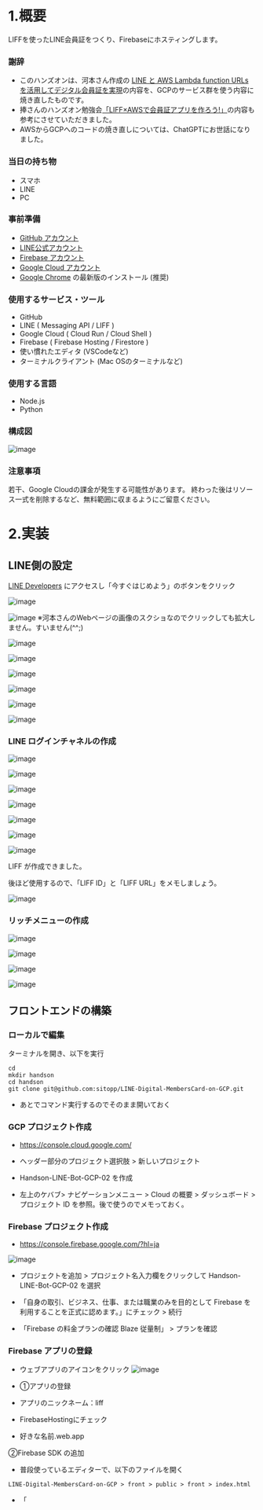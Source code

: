 # 1.概要

LIFFを使ったLINE会員証をつくり、Firebaseにホスティングします。


### 謝辞

- このハンズオンは、河本さん作成の [LINE と AWS Lambda function URLs を活用してデジタル会員証を実現](https://aws.amazon.com/jp/builders-flash/202208/line-digital-membership-card/?awsf.filter-name=*all)の内容を、GCPのサービス群を使う内容に焼き直したものです。
- 捧さんのハンズオン勉強会[「LIFF×AWSで会員証アプリを作ろう!」](https://zenn.dev/arahabica/books/d4373bd4401d6c/viewer/83e531)の内容も参考にさせていただきました。
- AWSからGCPへのコードの焼き直しについては、ChatGPTにお世話になりました。

### 当日の持ち物

- スマホ
- LINE
- PC

### 事前準備
- [GitHub アカウント](https://github.com/)
- [LINE公式アカウント](https://developers.line.me/console/)
- [Firebase アカウント](https://firebase.google.com/?hl=ja) 
- [Google Cloud アカウント](https://cloud.google.com/free) 
- [Google Chrome](https://www.google.com/intl/ja/chrome/gsem/download/) の最新版のインストール (推奨) 

### 使用するサービス・ツール
- GitHub
- LINE ( Messaging API / LIFF )
- Google Cloud ( Cloud Run / Cloud Shell )
- Firebase ( Firebase Hosting  / Firestore )
- 使い慣れたエディタ (VSCodeなど)
- ターミナルクライアント (Mac OSのターミナルなど)

### 使用する言語
- Node.js
- Python

### 構成図

![image](https://user-images.githubusercontent.com/1670181/219129474-fcb80ca0-666f-4d4c-9ba5-9d26da2c1374.png)


### 注意事項
若干、Google Cloudの課金が発生する可能性があります。
終わった後はリソース一式を削除するなど、無料範囲に収まるようにご留意ください。


# 2.実装 

## LINE側の設定

[LINE Developers](https://developers.line.me/ja/services/messaging-api/) にアクセスし「今すぐはじめよう」のボタンをクリック

![image](https://user-images.githubusercontent.com/1670181/219110053-d1af5ce9-e85e-4b5c-9765-2625a3a6bccc.png)

![image](https://user-images.githubusercontent.com/1670181/219228272-6620d1bc-9624-4b07-a0aa-2e063fe81220.png)
※河本さんのWebページの画像のスクショなのでクリックしても拡大しません。すいません(^^;)

![image](https://user-images.githubusercontent.com/1670181/219110261-5538a061-af74-46f3-8db9-7b1efa550f63.png)

![image](https://user-images.githubusercontent.com/1670181/219110341-8f3eca35-114f-4a8d-8893-6ac7e5f5b764.png)

![image](https://user-images.githubusercontent.com/1670181/219110380-02344710-e761-4c5b-bed2-30d3e8e9aa3c.png)



![image](https://user-images.githubusercontent.com/1670181/219110416-75462d1d-4345-4360-9276-9656f0b9dc8e.png)

![image](https://user-images.githubusercontent.com/1670181/219110443-21b0e7ea-3332-453d-a823-c44ff83aed93.png)



![image](https://user-images.githubusercontent.com/1670181/219110479-c435a891-6560-4126-a9f9-2d95f46c734b.png)

### LINE ログインチャネルの作成

![image](https://user-images.githubusercontent.com/1670181/219110764-8d3680a1-20b7-41a0-bb0e-b85d68f95d5b.png)

![image](https://user-images.githubusercontent.com/1670181/219111018-cbc3db27-d1d6-4daf-8c84-975b086eecfa.png)

![image](https://user-images.githubusercontent.com/1670181/219111080-cd44d57b-f651-47dc-aab5-d3405ea93b08.png)

![image](https://user-images.githubusercontent.com/1670181/219111115-65fc2f5b-84fc-48d5-84e2-bd6a84bdc706.png)

![image](https://user-images.githubusercontent.com/1670181/219111151-63629bbe-2cb0-4975-a99b-204f592a2b58.png)

![image](https://user-images.githubusercontent.com/1670181/219111183-e6d0fe18-532c-4b9d-8b7f-b028e1c5c8f9.png)

![image](https://user-images.githubusercontent.com/1670181/219111227-08a959a3-3125-4bb8-9572-c19a94e10fba.png)

LIFF が作成できました。

後ほど使用するので、「LIFF ID」と「LIFF URL」をメモしましょう。

![image](https://user-images.githubusercontent.com/1670181/219111359-ddf585ae-43c6-4ced-9385-c222bc29764a.png)


### リッチメニューの作成

![image](https://user-images.githubusercontent.com/1670181/219112021-a837cb2a-83ac-4bd3-a4bf-6d49dbfd5ea8.png)

![image](https://user-images.githubusercontent.com/1670181/219112067-b4b94407-8716-48e5-9a21-37807641fba7.png)

![image](https://user-images.githubusercontent.com/1670181/219112113-59345e81-8cec-4424-8732-a52509f7ef69.png)

![image](https://user-images.githubusercontent.com/1670181/219112345-e16c80ee-76a3-45d0-933b-e73b0b887006.png)


## フロントエンドの構築

### ローカルで編集

ターミナルを開き、以下を実行

```
cd 
mkdir handson
cd handson
git clone git@github.com:sitopp/LINE-Digital-MembersCard-on-GCP.git 
```

- あとでコマンド実行するのでそのまま開いておく

### GCP プロジェクト作成

- https://console.cloud.google.com/ 

- ヘッダー部分のプロジェクト選択肢 > 新しいプロジェクト 

- Handson-LINE-Bot-GCP-02 を作成

- 左上のケバブ> ナビゲーションメニュー > Cloud の概要 > ダッシュボード > プロジェクト ID を参照。後で使うのでメモっておく。


### Firebase プロジェクト作成

- https://console.firebase.google.com/?hl=ja

![image](https://user-images.githubusercontent.com/1670181/219113905-7b105ee5-4105-4beb-a3bd-0a4d3cace97b.png)

- プロジェクトを追加 > プロジェクト名入力欄をクリックして Handson-LINE-Bot-GCP-02 を選択

- 「自身の取引、ビジネス、仕事、または職業のみを目的として Firebase を利用することを正式に認めます。」にチェック > 続行

- 「Firebase の料金プランの確認 Blaze 従量制」 > プランを確認

### Firebase アプリの登録

- ウェブアプリのアイコンをクリック
![image](https://user-images.githubusercontent.com/1670181/219115227-9b10f12a-e0ec-4187-8507-25cac5236bce.png)

- ①アプリの登録

- アプリのニックネーム：liff
- FirebaseHostingにチェック
- 好きな名前.web.app

②Firebase SDK の追加


- 普段使っているエディターで、以下のファイルを開く
```
LINE-Digital-MembersCard-on-GCP > front > public > front > index.html
```

- 「<script> タグを使用する」を選択すると<script>タグが表示される
- index.htmlの<body>タグの最後に貼り付ける。 サンプルコードの場合、L.82〜L.100に上書きコピペ。

![image](https://user-images.githubusercontent.com/1670181/219083123-682b8bba-19bf-48f3-acc7-fbe55eabda7b.png)

※もしコピーし忘れた場合は、後で、SDKの設定 >. CDN でも閲覧できる。
    
<1---firebase.json　を編集し、Siteの行を追加する。--->

- ③ Firebase CLI のインストール

- ターミナルに戻る。

```
cd LINE-Digital-MembersCard-on-GCP/front
npm install
npm install firebase
npm install -g firebase-tools
npm install firebase-admin
```
    
- ④Firebase Hosting へのデプロイ

```
firebase login:ci --no-localhost
```
URLが表示されるので、コピーしてブラウザで開く。質問が表示されるので答えていく。
- Yes, I just ran this command
- Yes, This is my session ID
- 表示されたトークンをコピー。
- ターミナルに戻り、トークンを貼り付けてエンター
    
```
firebase init
```

- 上下カーソルで 「Hosting: Configure files for Firebase Hosting and (optionally) set up GitHub Action deploys」　をアクティブにし、スペースを押下すると選択状態になるので、エンター
- Please select an option: 上下カーソルで「Use an existing project」を選んでエンター
- Select a default Firebase project for this directory ：今作ったFirebaseプロジェクトを指定してエンター    
- What do you want to use as your public directory? public から始まる質問は全てデフォルト値を使うので、空エンター

```
firebase.jsonに「Site」行をコピーする
![image](https://user-images.githubusercontent.com/1670181/219119562-8dc1ce0e-ac81-4d84-8ac3-a3bac9b24283.png)

- firebase deploy
- もしエラーが出たら、npm install
```

デプロイが成功すると、 Hosting URLが表示されるので、ブラウザに貼り付けて実行する

例）https://handson-line-bot-gcp-02-718.web.app/
以下のメッセージが表示される。
![image](https://user-images.githubusercontent.com/1670181/219082212-0a64ec6c-40c2-42d7-9f0f-2871767795d2.png)

URLの末尾に/front/をつけて実行する。
https://handson-line-bot-gcp-02-718.web.app/front/
LINE 400 Bad Requestが表示されるが、今の所はこれでOK。



### LINE Developers で LIFF のエンドポイントを編集

LINE 側セットアップで行った、LINE ログインチャネルの LIFF に戻り、LIFF の「エンドポイント URL」にFirebaseへのHosting URL+/front/のURLを入力し、更新します。
    
![image](https://user-images.githubusercontent.com/1670181/219120341-26d55fe3-564e-451a-aa97-84f7906224f9.png)

![image](https://user-images.githubusercontent.com/1670181/219120395-c4fc27d8-8025-4ba5-aebb-ee29005bdd4e.png)

### Firestoreの作成

Firebaseコンソール https://console.firebase.google.com/
    -  Handson-LINE-Bot-GCP-02 を選択
    - 左ペインの「構築」>「Firestore Database」を選択
    - 「+コレクションを開始」
    - コレクションID：「MembersCardUserInfo」
    - ドキュメントID：自動ID
    - フィールドは入力せずに、保存
    
### Firebase Admin SDKのクレデンシャルを取得

- Firebase コンソール画面左上の「プロジェクトの概要」の右横の歯車アイコンをクリックし、「プロジェクトの設定」を選択
    - 全般 / Cloud Messaging...の並びにある、「サービスアカウント」を選択
    - そして下の方にある新しい秘密鍵を生成のボタンをクリックし、jsonファイルをダウンロードします。
    
    ![image](https://user-images.githubusercontent.com/1670181/219122453-b98b6124-59c1-4ec7-81cc-4f77d817be7c.png)
    
    
    参考）https://rayt-log.com/%E3%80%90firebase%E3%80%91python%E3%81%A7cloud-firestore%E3%81%AB%E5%80%A4%E3%82%92%E8%BF%BD%E5%8A%A0%E3%83%BB%E5%8F%96%E5%BE%97%E3%81%99%E3%82%8B%E6%96%B9%E6%B3%95%EF%BC%81/ の 「Firebase Admin SDKを取得する」


## バックエンドの構築

### CloudRun の有効化

GCP のWebコンソールで開き、有効化

### Python コードの書き換え

ローカルでエディタを使う。
先ほどGit Cloneしたファイルを開いて編集する。
    
- backend/content/key.json 
    上で取得した「Firebase Admin SDKのクレデンシャル」をエディタで開き、Ctrl+Aで全文コピーして、backend/content/key.json に上書きペースト

- backend/main.py 
    20〜21行目を、LINEの情報で上書き

```
LIFF_CHANNEL_ID = 'xxxxxxxxxx' ← LIFF チャネルIDで書き換え
CHANNEL_ACCESS_TOKEN = 'xxxxxxxxxx' ← Messaging APIのチャネルアクセストークンで書き換え
```

    

    ローカルでコンソールを使う。


```
gcloud run deploy
Source code location (/home/sito989/backend): 空エンター
Service name (backend): 空エンター
Please enter numeric choice or text value (must exactly match list item):  3
（[3] asia-northeast1）
Allow unauthenticated invocations to [backend] (y/N)? Y ここだけデフォと違う★
```

    
    gcloud をインストールしてない方は「gcloud run deploy」の段階でエラーが出るので、[こちら](https://cloud.google.com/sdk/docs/install?hl=ja)を参照して、gcloudコマンドラインツールをインストールし、再度実行。    
    
    
- URLが発行されたらブラウザで実行してみる
- 例) https://backend-t6innaw72a-an.a.run.app
- Service Unavailableと表示されるがOK。
    - このURLは後で使うのでメモっておく。

- GCPのCloud Runのダッシュボードを開き、一覧の中に作成したアプリが表示されていることを確認
https://console.cloud.google.com/run?hl=ja


## フロントエンドのコード書き換え、デプロイ

- エディターでファイルを開いて編集する。

  -  Firebase/public/front/members_card.js 
    
    ```    
    const FUNCTION_URL = "https://xxxxxxxxxxxxxxxx"; ← cloud runのアプリのHosting URL 
    const liffId = "xxxxxxxxx-xxxxxxxxx"; ← LINEログインのLIFF ID
    ```

    - ターミナルで、フロントのNode.jsコードをFirebaseにデプロイしなおす。

    ```
    cd ~/handson/LINE-Digital-MembersCard-on-GCP/front
    firebase deploy
    ```

## LINEアプリで実行

画面が表示されたらOK!




